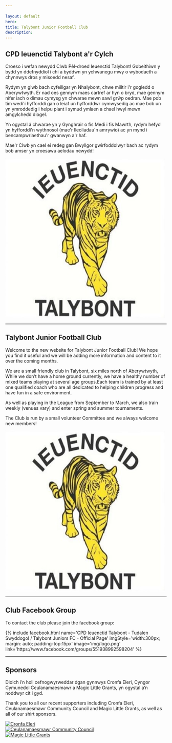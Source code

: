 ```yaml
---

layout: default
hero: 
title: Talybont Junior Football Club
description: 
---
```


<!-- START THE FEATURETTES -->
<div class="row featurette">
  <div class="col-md-7">
    <h2 class="featurette-heading">CPD Ieuenctid Talybont a'r Cylch</h2>
    <p class="lead">Croeso i wefan newydd Clwb Pêl-droed Ieuenctid Talybont! Gobeithiwn y bydd yn ddefnyddiol i chi a byddwn yn ychwanegu mwy o wybodaeth a chynnwys dros y misoedd nesaf.</p>
    <p>Rydym yn glwb bach cyfeillgar yn Nhalybont, chwe milltir i'r gogledd o Aberywtwyth. Er nad oes gennym maes cartref ar hyn o bryd, mae gennym nifer iach o dimau cymysg yn chwarae mewn sawl grŵp oedran. Mae pob tîm wedi'i hyfforddi gan o leiaf un hyfforddwr cymwysedig ac mae bob un yn ymroddedig i helpu plant i symud ymlaen a chael hwyl mewn amgylchedd diogel. </p>
     <p>Yn ogystal â chwarae yn y Gynghrair o fis Medi i fis Mawrth, rydym hefyd yn hyfforddi'n wythnosol (mae'r lleoliadau'n amrywio) ac yn mynd i bencampwriaethau'r gwanwyn a'r haf. </p>
     <p>Mae'r Clwb yn cael ei redeg gan Bwyllgor gwirfoddolwyr bach ac rydym bob amser yn croesawu aelodau newydd!</p>
  </div>
  <div class="col-md-5">
    <img src="/img/logo.png" class="bd-placeholder-img bd-placeholder-img-lg featurette-image img-fluid mx-auto" width="500" height="500" />
  </div>
</div>

<hr class="featurette-divider">

<div class="row featurette">
  <div class="col-md-7 order-md-2">
    <h2 class="featurette-heading">Talybont Junior Football Club</h2>
    <p class="lead">Welcome to the new website for Talybont Junior Football Club! We hope you find it useful and we will be adding more information and content to it over the coming months. </p>
    <p>We are a small friendly club in Talybont, six miles north of Aberywtwyth, While we don’t have a home ground currently, we have a healthy number of mixed teams playing at several age groups.Each team is trained by at least one qualified coach who are all dedicated to helping children progress and have fun in a safe environment.</p>
    <p>As well as playing in the League from September to March, we also train weekly (venues vary) and enter spring and summer tournaments.</p>
    <p>The Club is run by a small volunteer Committee and we always welcome new members!</p>
    
  </div>
  <div class="col-md-5 order-md-1">
    <img src="/img/logo.png" class="bd-placeholder-img bd-placeholder-img-lg featurette-image img-fluid mx-auto" width="500" height="500" />
  </div>
</div>

<hr class="featurette-divider">


<div class="row featurette">
    <h2 class="featurette-heading">Club Facebook Group</h2>
    <p class="lead">To contact the club please join the facebook group:</p>
{% include facebook.html name='CPD Ieuenctid Talybont - Tudalen Swyddogol / Talybont Juniors FC - Official Page' imgStyle='width:300px; margin: auto; padding-top:15px' image='img/logo.png' link='https://www.facebook.com/groups/551938992598204' %}
</div>

<hr class="featurette-divider">

<div class="row featurette">
    <h2 class="featurette-heading">Sponsors</h2>
    <p class="lead">Diolch i’n holl cefnogwyrweddar dgan gynnwys Cronfa Eleri, Cyngor Cymunedol Ceulanamaesmawr a Magic Little Grants, yn ogystal a’n noddwyr cit i gyd.</p>
    <p class="lead">Thank you to all our recent supporters including Cronfa Eleri, Ceulanamaesmawr Community Council and Magic Little Grants, as well as all of our shirt sponsors.</p>
    <div class="flex-container">
      <div class="flex-item">
        <a href="http://www.ynniamgen.com/Cronfa%20Eleri/Hafan.html" target="_blank"><img src="http://www.ynniamgen.com/LluniauSylfaenol/PennawdCE.gif" alt="Cronfa Eleri" class="img-fluid" style="height:100px" /></a>
      </div>
      <div class="flex-item">
        <a href="http://www.ceulanamaesmawr.org.uk/" target="_blank"><img src="http://www.ceulanamaesmawr.org.uk/Ceulanamaesmawr-CC-ENG/Layout/Graphics/Header.jpg" alt="Ceulanamaesmawr Community Council" class="img-fluid" style="height:100px" /></a>
      </div>
      <div class="flex-item">
        <a href="https://localgiving.org/magic-little-grants/" target="_blank"><img src="https://localgiving-assets-lts.s3-eu-west-1.amazonaws.com/images/MLGBanner.jpg" alt="Magic Little Grants" class="img-fluid" style="height:100px" /></a>
      </div>
    </div>
</div>

<!-- /END THE FEATURETTES -->


